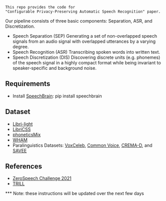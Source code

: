 ```
This repo provides the code for 
"Configurable Privacy-Preserving Automatic Speech Recognition" paper.
```
Our pipeline consists of three basic components: Separation, ASR, and Discretization.
- Speech Separation (SEP)
Generating a set of non-overlapped speech signals from an audio signal with overlapped utterances by a varying degree.
- Speech Recognition (ASR)
Transcribing spoken words into written text.
- Speech Discretization (DIS)
Discovering discrete units (e.g. phonemes) of the speech signal in a highly compact format while being invariant to speaker-specific and background noise.


## Requirements
- Install [SpeechBrain](https://speechbrain.readthedocs.io/en/latest/index.html): pip install speechbrain

## Dataset
- [Libri-light](https://github.com/facebookresearch/libri-light/tree/master/data_preparation)
- [LibriCSS](https://github.com/chenzhuo1011/libri_css)
- [phoneticsMix]()
- [WHAM]()
- Paralinguistics Datasets: [VoxCeleb](https://www.tensorflow.org/datasets/catalog/voxceleb), [Common Voice](https://www.tensorflow.org/datasets/catalog/common_voice), [CREMA-D](https://www.tensorflow.org/datasets/catalog/crema_d), and [SAVEE](https://www.tensorflow.org/datasets/catalog/savee)



## References
- [ZeroSpeech Challenge 2021](https://github.com/bootphon/zerospeech2021_baseline)
- [TRILL](https://github.com/google-research/google-research/tree/master/non_semantic_speech_benchmark)

*** Note: these instructions will be updated over the next few days
